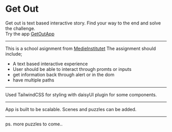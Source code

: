 # Get Out

Get out is text based interactive story. Find your way to the end and solve the challenge.  
Try the app [GetOutApp](https://spaceflake.github.io/getoutapp/)  

---  
This is a school asignment from [MedieInstitutet](https://medieinstitutet.se/utbildningar/front-end-developer/)
The assignment should include;
- A text based interactive experience
- User should be able to interact through promts or inputs
- get information back through alert or in the dom
- have multiple paths
---
Used TailwindCSS for styling with daisyUI plugin for some components.  

---
App is built to be scalable. Scenes and puzzles can be added.

---

ps. more puzzles to come..
